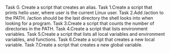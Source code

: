Task 0. Create a script that creates an alias.
Task 1.Create a script that prints hello user, where user is the current Linux user.
Task 2.Add /action to the PATH. /action should be the last directory the shell looks into when looking for a program.
Task 3.Create a script that counts the number of directories in the PATH.
Task 4.Create a script that lists environment variables.
Task 5.Create a script that lists all local variables and environment variables, and functions.
Task 6.Create a script that creates a new local variable.
Task 7.Create a script that creates a new global variable.
